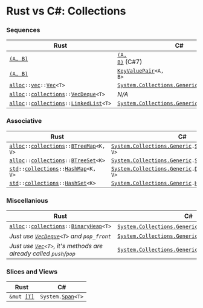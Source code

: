 # Rust vs C#: Collections

### Sequences

| Rust                                                              | C#                                                                                                                                                |
| ------------------------------------------------------------------| --------------------------------------------------------------------------------------------------------------------------------------------------|
| [`(A, B)`](https://doc.rust-lang.org/std/primitive.tuple.html)    | <code>[(A, B)](https://learn.microsoft.com/en-us/dotnet/csharp/language-reference/builtin-types/value-tuples)</code> (C#7)                        |
| [`(A, B)`](https://doc.rust-lang.org/std/primitive.tuple.html)    | <code>[KeyValuePair]\<A, B\></code>                                                                                                               |
| <code>[alloc]::[vec]::[Vec]\<T\></code>                           | <code>[System.Collections.Generic].[List]\<T\></code>                                                                                             |
| <code>[alloc]::[collections]::[VecDeque]\<T\></code>              | *N/A*
| <code>[alloc]::[collections]::[LinkedList]\<T\></code>            | <code>[System.Collections.Generic].[LinkedList](https://learn.microsoft.com/en-us/dotnet/api/system.collections.generic.linkedlist-1)\<T\></code> |

[\[T\]]:                        https://doc.rust-lang.org/std/primitive.slice.html

[LinkedList]:                   https://doc.rust-lang.org/std/collections/struct.LinkedList.html
[Vec]:                          https://doc.rust-lang.org/alloc/vec/struct.Vec.html
[VecDeque]:                     https://doc.rust-lang.org/std/collections/struct.VecDeque.html

[collections]:                  https://doc.rust-lang.org/std/collections/index.html
[vec]:                          https://doc.rust-lang.org/alloc/vec/index.html

[System.Collections.Generic]:   https://learn.microsoft.com/en-us/dotnet/api/system.collections.generic
[KeyValuePair]:                 https://learn.microsoft.com/en-us/dotnet/api/system.collections.generic.keyvaluepair
[List]:                         https://learn.microsoft.com/en-us/dotnet/api/system.collections.generic.list-1
[LinkedList]:                   https://learn.microsoft.com/en-us/dotnet/api/system.collections.generic.linkedlist-1

### Associative

| Rust                                                                                                                      | C#                                                                                                                                                                |
| --------------------------------------------------------------------------------------------------------------------------| ------------------------------------------------------------------------------------------------------------------------------------------------------------------|
| <code>[alloc]::[collections]::[BTreeMap](https://doc.rust-lang.org/std/collections/struct.BTreeMap.html)\<K, V\></code>   | <code>[System.Collections.Generic].[SortedDictionary](https://learn.microsoft.com/en-us/dotnet/api/system.collections.generic.sorteddictionary-2)\<K, V\></code>  |
| <code>[alloc]::[collections]::[BTreeSet](https://doc.rust-lang.org/std/collections/struct.BTreeSet.html)\<K\></code>      | <code>[System.Collections.Generic].[SortedSet](https://learn.microsoft.com/en-us/dotnet/api/system.collections.generic.sortedset-1)\<K\></code>                   |
| <code>[std]::[collections]::[HashMap](https://doc.rust-lang.org/std/collections/struct.HashMap.html)\<K, V\></code>       | <code>[System.Collections.Generic].[Dictionary](https://learn.microsoft.com/en-us/dotnet/api/system.collections.generic.dictionary-2)\<K, V\></code>              |
| <code>[std]::[collections]::[HashSet](https://doc.rust-lang.org/std/collections/struct.HashSet.html)\<K\></code>          | <code>[System.Collections.Generic].[HashSet](https://learn.microsoft.com/en-us/dotnet/api/system.collections.generic.hashset-1)\<K\></code>                       |

### Miscellanious

| Rust                                                                                                                      | C#                                                                                                                                                        |
| --------------------------------------------------------------------------------------------------------------------------| ----------------------------------------------------------------------------------------------------------------------------------------------------------|
| <code>[alloc]::[collections]::[BinaryHeap](https://doc.rust-lang.org/std/collections/struct.BinaryHeap.html)\<T\></code>  | <code>[System.Collections.Generic].[PriorityQueue](https://learn.microsoft.com/en-us/dotnet/api/system.collections.generic.priorityqueue-2)\<T,P\></code>?|
| *Just use <code>[VecDeque]\<T\></code> and `pop_front`*                                                                   | <code>[System.Collections.Generic].[Queue](https://learn.microsoft.com/en-us/dotnet/api/system.collections.generic.queue-1)\<T\></code>                   |
| *Just use <code>[Vec]\<T></code>, it's methods are already called `push`/`pop`*                                           | <code>[System.Collections.Generic].[Stack](https://learn.microsoft.com/en-us/dotnet/api/system.collections.generic.stack-1)\<T\></code>                   |

[BinaryHeap]:   https://doc.rust-lang.org/std/collections/struct.BinaryHeap.html

### Slices and Views

| Rust                          | C#                                                                                            |
| ----------------------------- | ----------------------------------------------------------------------------------------------|
| <code>\&mut [\[T\]]</code>    | <code>System.[Span](https://learn.microsoft.com/en-us/dotnet/api/system.span-1)\<T\></code>   |




<!-- Rust -->
[alloc]:        https://doc.rust-lang.org/alloc/index.html
[core]:         https://doc.rust-lang.org/core/index.html
[std]:          https://doc.rust-lang.org/std/index.html
